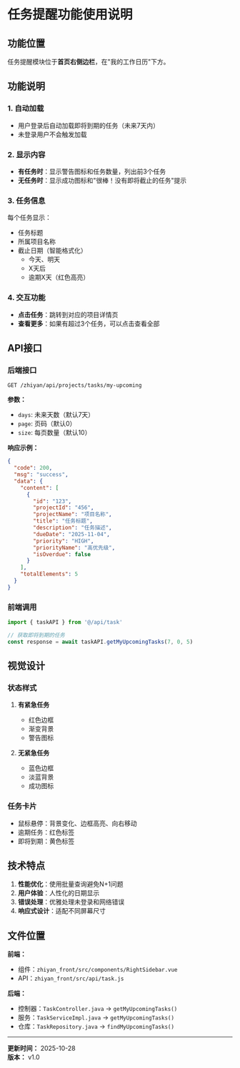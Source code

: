 # 任务提醒功能使用说明

## 功能位置

任务提醒模块位于**首页右侧边栏**，在"我的工作日历"下方。

## 功能说明

### 1. 自动加载
- 用户登录后自动加载即将到期的任务（未来7天内）
- 未登录用户不会触发加载

### 2. 显示内容
- **有任务时**：显示警告图标和任务数量，列出前3个任务
- **无任务时**：显示成功图标和"很棒！没有即将截止的任务"提示

### 3. 任务信息
每个任务显示：
- 任务标题
- 所属项目名称
- 截止日期（智能格式化）
  - 今天、明天
  - X天后
  - 逾期X天（红色高亮）

### 4. 交互功能
- **点击任务**：跳转到对应的项目详情页
- **查看更多**：如果有超过3个任务，可以点击查看全部

## API接口

### 后端接口
```
GET /zhiyan/api/projects/tasks/my-upcoming
```

**参数：**
- `days`: 未来天数（默认7天）
- `page`: 页码（默认0）
- `size`: 每页数量（默认10）

**响应示例：**
```json
{
  "code": 200,
  "msg": "success",
  "data": {
    "content": [
      {
        "id": "123",
        "projectId": "456",
        "projectName": "项目名称",
        "title": "任务标题",
        "description": "任务描述",
        "dueDate": "2025-11-04",
        "priority": "HIGH",
        "priorityName": "高优先级",
        "isOverdue": false
      }
    ],
    "totalElements": 5
  }
}
```

### 前端调用
```javascript
import { taskAPI } from '@/api/task'

// 获取即将到期的任务
const response = await taskAPI.getMyUpcomingTasks(7, 0, 5)
```

## 视觉设计

### 状态样式
1. **有紧急任务**
   - 红色边框
   - 渐变背景
   - 警告图标

2. **无紧急任务**
   - 蓝色边框
   - 淡蓝背景
   - 成功图标

### 任务卡片
- 鼠标悬停：背景变化、边框高亮、向右移动
- 逾期任务：红色标签
- 即将到期：黄色标签

## 技术特点

1. **性能优化**：使用批量查询避免N+1问题
2. **用户体验**：人性化的日期显示
3. **错误处理**：优雅处理未登录和网络错误
4. **响应式设计**：适配不同屏幕尺寸

## 文件位置

**前端：**
- 组件：`zhiyan_front/src/components/RightSidebar.vue`
- API：`zhiyan_front/src/api/task.js`

**后端：**
- 控制器：`TaskController.java` → `getMyUpcomingTasks()`
- 服务：`TaskServiceImpl.java` → `getMyUpcomingTasks()`
- 仓库：`TaskRepository.java` → `findMyUpcomingTasks()`

---

**更新时间：** 2025-10-28  
**版本：** v1.0

